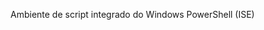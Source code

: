 <Token xmlns:xlink="http://www.w3.org/1999/xlink">Ambiente de script integrado do Windows PowerShell (ISE)</Token>

<!--HONumber=Apr16_HO1-->


